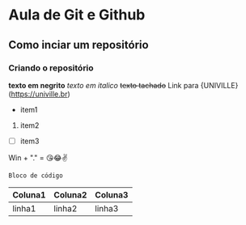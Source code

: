# Aula de Git e Github
## Como inciar um repositório
### Criando o repositório
**texto em negrito**
*texto em italico*
~~texto tachado~~
Link para {UNIVILLE}(https://univille.br)

- item1
1. item2
- [ ] item3

Win + "." = 😘😂✌

```
Bloco de código
```

Coluna1|Coluna2|Coluna3
-------|-------|-------
linha1 |linha2 |linha3 